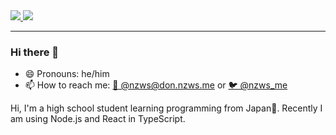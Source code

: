 <a href="https://github.com/anuraghazra/github-readme-stats" target="_blank">
  <img src="https://github-readme-stats.nzws.vercel.app/api?username=nzws&hide_border=true&show_icons=true" />
</a>

<a href="https://github.com/anuraghazra/github-readme-stats" target="_blank">
  <img src="https://github-readme-stats.nzws.vercel.app/api/top-langs/?username=nzws&hide_border=true&hide=html&layout=compact" />
</a>

***

### Hi there 👋

- 😄 Pronouns: he/him
- 📫 How to reach me: [🐘 @nzws@don.nzws.me](https://don.nzws.me/@nzws) or [🐦 @nzws_me](https://twitter.com/nzws_me)

Hi, I'm a high school student learning programming from Japan🗾. Recently I am using Node.js and React in TypeScript.
